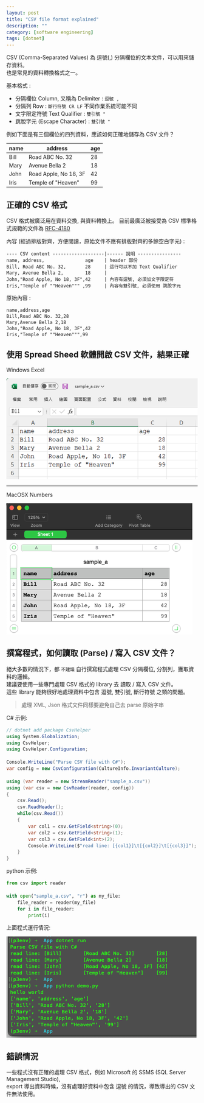 ```yaml
---
layout: post
title: "CSV file format explained"
description: ""
category: [software engineering]
tags: [dotnet]
---
```


CSV (Comma-Separated Values) 為 逗號(,) 分隔欄位的文本文件，可以用來儲存資料。  
也是常見的資料轉換格式之一。

基本格式 :

- 分隔欄位 Column, 又稱為 Delimiter :  `逗號 ,`
- 分隔列 Row : `斷行符號 CR LF` 不同作業系統可能不同
- 文字限定符號 Text Qualifier : `雙引號 "`
- 跳脫字元 (Escape Character) : `雙引號 "`

例如下面是有三個欄位的四列資料，應該如何正確地儲存為 CSV 文件？

|name|address|age
|-|-|-|
|Bill|Road ABC No. 32|28|
|Mary|Avenue Bella 2|18|
|John|Road Apple, No 18, 3F|42|
|Iris|Temple of "Heaven"|99|

## 正確的 CSV 格式

CSV 格式被廣泛用在資料交換, 與資料轉換上。 
目前最廣泛被接受為 CSV 標準格式規範的文件為 [RFC-4180](https://www.rfc-editor.org/rfc/rfc4180.html)

內容 (經過排版對齊，方便閱讀，原始文件不應有排版對齊的多餘空白字元) :

```
---- CSV content -------------------|------ 說明 ----------------
name, address,               age    | header 部份
Bill, Road ABC No. 32,       28     | 這行可以不加 Text Qualifier
Mary, Avenue Bella 2,        18     | 
John,"Road Apple, No 18, 3F",42     | 內容有逗號, 必須加文字限定符
Iris,"Temple of ""Heaven""" ,99     | 內容有雙引號, 必須使用 跳脫字元
```

原始內容 : 

```
name,address,age
Bill,Road ABC No. 32,28
Mary,Avenue Bella 2,18
John,"Road Apple, No 18, 3F",42
Iris,"Temple of ""Heaven""",99
```

## 使用 Spread Sheed 軟體開啟 CSV 文件，結果正確

Windows Excel

![img](../../assets/img/2022/20220811/csv_open_with_win_excel.png)

<hr />

MacOSX Numbers

![img](../../assets/img/2022/20220811/csv_open_with_mac_numbers.png)

## 撰寫程式，如何讀取 (Parse) / 寫入 CSV 文件？

絕大多數的情況下，都 `不建議` 自行撰寫程式處理 CSV 分隔欄位, 分割列，獲取資料的邏輯。  
建議要使用一些專門處理 CSV 格式的 library 去 讀取 / 寫入 CSV 文件。  
這些 library 能夠很好地處理資料中包含 逗號, 雙引號, 斷行符號 之類的問題。  

> 處理 XML, Json 格式文件同樣要避免自己去 parse 原始字串

C# 示例:

```csharp
// dotnet add package CsvHelper
using System.Globalization;
using CsvHelper;
using CsvHelper.Configuration;

Console.WriteLine("Parse CSV file with C#");
var config = new CsvConfiguration(CultureInfo.InvariantCulture);

using (var reader = new StreamReader("sample_a.csv"))
using (var csv = new CsvReader(reader, config))
{
    csv.Read();
    csv.ReadHeader();
    while(csv.Read())
    {
        var col1 = csv.GetField<string>(0);
        var col2 = csv.GetField<string>(1);
        var col3 = csv.GetField<int>(2);
        Console.WriteLine($"read line: [{col1}]\t[{col2}]\t[{col3}]");
    }
}
```

python 示例:

```python
from csv import reader

with open("sample_a.csv", "r") as my_file:
    file_reader = reader(my_file)
    for i in file_reader:
        print(i)
```

上面程式運行情況:

![img](../../assets/img/2022/20220811/csv_read_csharp_python.png)

## 錯誤情況

一些程式沒有正確的處理 CSV 格式，例如 Microsoft 的 SSMS (SQL Server Management Studio),  
export 導出資料時候，沒有處理好資料中包含 逗號 的情況，導致導出的 CSV 文件無法使用。
